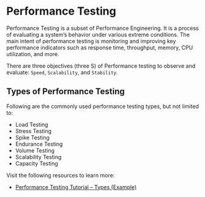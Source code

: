 # Performance Testing

Performance Testing is a subset of Performance Engineering. It is a process of evaluating a system’s behavior under various extreme conditions. The main intent of performance testing is monitoring and improving key performance indicators such as response time, throughput, memory, CPU utilization, and more.

There are three objectives (three S) of Performance testing to observe and evaluate: `Speed`, `Scalability`, and `Stability`.

## Types of Performance Testing

Following are the commonly used performance testing types, but not limited to:

- Load Testing
- Stress Testing
- Spike Testing
- Endurance Testing
- Volume Testing
- Scalability Testing
- Capacity Testing

Visit the following resources to learn more:

- [Performance Testing Tutorial – Types (Example)](https://www.guru99.com/performance-testing.html)
